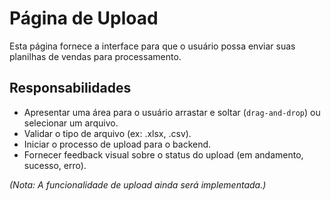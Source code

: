 # Página de Upload

Esta página fornece a interface para que o usuário possa enviar suas planilhas de vendas para processamento.

## Responsabilidades

- Apresentar uma área para o usuário arrastar e soltar (`drag-and-drop`) ou selecionar um arquivo.
- Validar o tipo de arquivo (ex: .xlsx, .csv).
- Iniciar o processo de upload para o backend.
- Fornecer feedback visual sobre o status do upload (em andamento, sucesso, erro).

*(Nota: A funcionalidade de upload ainda será implementada.)*
